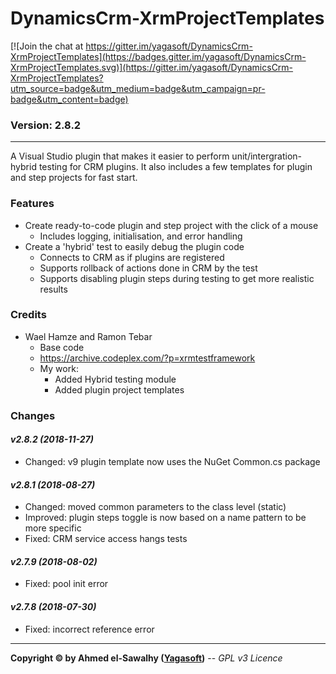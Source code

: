 # DynamicsCrm-XrmProjectTemplates

[![Join the chat at https://gitter.im/yagasoft/DynamicsCrm-XrmProjectTemplates](https://badges.gitter.im/yagasoft/DynamicsCrm-XrmProjectTemplates.svg)](https://gitter.im/yagasoft/DynamicsCrm-XrmProjectTemplates?utm_source=badge&utm_medium=badge&utm_campaign=pr-badge&utm_content=badge)

### Version: 2.8.2
---

A Visual Studio plugin that makes it easier to perform unit/intergration-hybrid testing for CRM plugins. It also includes a few templates for plugin and step projects for fast start.

### Features

+ Create ready-to-code plugin and step project with the click of a mouse
  + Includes logging, initialisation, and error handling
+ Create a 'hybrid' test to easily debug the plugin code
  + Connects to CRM as if plugins are registered
  + Supports rollback of actions done in CRM by the test
  + Supports disabling plugin steps during testing to get more realistic results

### Credits

  + Wael Hamze and Ramon Tebar
	+ Base code
	+ https://archive.codeplex.com/?p=xrmtestframework
	+ My work:
		+ Added Hybrid testing module
		+ Added plugin project templates
		
### Changes

#### _v2.8.2 (2018-11-27)_
+ Changed: v9 plugin template now uses the NuGet Common.cs package

#### _v2.8.1 (2018-08-27)_
+ Changed: moved common parameters to the class level (static)
+ Improved: plugin steps toggle is now based on a name pattern to be more specific
+ Fixed: CRM service access hangs tests

#### _v2.7.9 (2018-08-02)_
+ Fixed: pool init error

#### _v2.7.8 (2018-07-30)_
+ Fixed: incorrect reference error

---
**Copyright &copy; by Ahmed el-Sawalhy ([Yagasoft](http://yagasoft.com))** -- _GPL v3 Licence_
